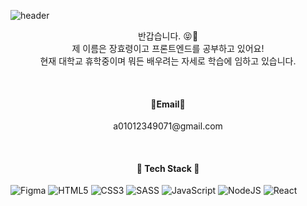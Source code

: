 <!--
**hyo-ryeong/hyo-ryeong** is a ✨ _special_ ✨ repository because its `README.md` (this file) appears on your GitHub profile.

Here are some ideas to get you started:

- 🔭 I’m currently working on ...
- 🌱 I’m currently learning ...
- 👯 I’m looking to collaborate on ...
- 🤔 I’m looking for help with ...
- 💬 Ask me about ...
- 📫 How to reach me: ...
- 😄 Pronouns: ...
- ⚡ Fun fact: ...
-->

![header](https://capsule-render.vercel.app/api?type=waving&color=ffa4b3&height=300&section=header&text=HYO%20RYEONG&fontSize=90&fontColor=fff)

<p align="center">반갑습니다. 😝🙌<br> 제 이름은 장효령이고 프론트엔드를 공부하고 있어요! <br>
  현재 대학교 휴학중이며 뭐든 배우려는 자세로 학습에 임하고 있습니다.</p><br>
  
  <h4 align="center">💌Email💌</h4>
  <p align="center">a01012349071@gmail.com</p><br>
  
<h4 align="center">👻 Tech Stack 👻</h4>

![Figma](https://img.shields.io/badge/figma-%23F24E1E.svg?style=for-the-badge&logo=figma&logoColor=white)&nbsp;![HTML5](https://img.shields.io/badge/html5-%23E34F26.svg?style=for-the-badge&logo=html5&logoColor=white)&nbsp;![CSS3](https://img.shields.io/badge/css3-%231572B6.svg?style=for-the-badge&logo=css3&logoColor=white)&nbsp;![SASS](https://img.shields.io/badge/SASS-hotpink.svg?style=for-the-badge&logo=SASS&logoColor=white)&nbsp;![JavaScript](https://img.shields.io/badge/javascript-%23323330.svg?style=for-the-badge&logo=javascript&logoColor=%23F7DF1E)&nbsp;![NodeJS](https://img.shields.io/badge/node.js-6DA55F?style=for-the-badge&logo=node.js&logoColor=white)&nbsp;![React](https://img.shields.io/badge/react-%2320232a.svg?style=for-the-badge&logo=react&logoColor=%2361DAFB) 
